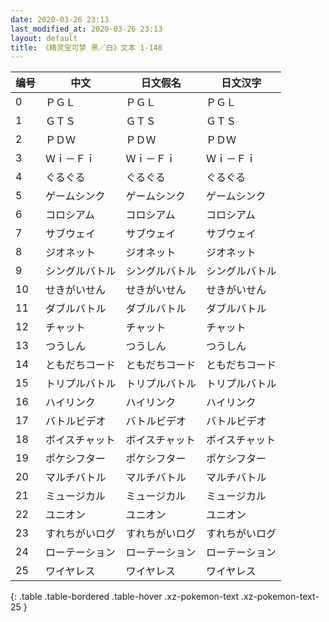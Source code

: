 ```yaml
---
date: 2020-03-26 23:13
last_modified_at: 2020-03-26 23:13
layout: default
title: 《精灵宝可梦 黑／白》文本 1-148
---
```

| 编号 | 中文 | 日文假名 | 日文汉字 |
| ---- | ---- | ---- | --- |
| 0 | ＰＧＬ | ＰＧＬ | ＰＧＬ |
| 1 | ＧＴＳ | ＧＴＳ | ＧＴＳ |
| 2 | ＰＤＷ | ＰＤＷ | ＰＤＷ |
| 3 | Ｗｉ－Ｆｉ | Ｗｉ－Ｆｉ | Ｗｉ－Ｆｉ |
| 4 | ぐるぐる | ぐるぐる | ぐるぐる |
| 5 | ゲームシンク | ゲームシンク | ゲームシンク |
| 6 | コロシアム | コロシアム | コロシアム |
| 7 | サブウェイ | サブウェイ | サブウェイ |
| 8 | ジオネット | ジオネット | ジオネット |
| 9 | シングルバトル | シングルバトル | シングルバトル |
| 10 | せきがいせん | せきがいせん | せきがいせん |
| 11 | ダブルバトル | ダブルバトル | ダブルバトル |
| 12 | チャット | チャット | チャット |
| 13 | つうしん | つうしん | つうしん |
| 14 | ともだちコード | ともだちコード | ともだちコード |
| 15 | トリプルバトル | トリプルバトル | トリプルバトル |
| 16 | ハイリンク | ハイリンク | ハイリンク |
| 17 | バトルビデオ | バトルビデオ | バトルビデオ |
| 18 | ボイスチャット | ボイスチャット | ボイスチャット |
| 19 | ポケシフター | ポケシフター | ポケシフター |
| 20 | マルチバトル | マルチバトル | マルチバトル |
| 21 | ミュージカル | ミュージカル | ミュージカル |
| 22 | ユニオン | ユニオン | ユニオン |
| 23 | すれちがいログ | すれちがいログ | すれちがいログ |
| 24 | ローテーション | ローテーション | ローテーション |
| 25 | ワイヤレス | ワイヤレス | ワイヤレス |
{: .table .table-bordered .table-hover .xz-pokemon-text .xz-pokemon-text-25 }